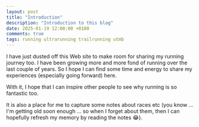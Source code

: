 ```yaml
---
layout: post
title: "Introduction"
description: "Introduction to this blog"
date: 2025-01-19 12:00:00 +0100
comments: true
tags: running ultrarunning trailrunning utmb
---
```


I have just dusted off this Web site to make room for sharing my running journey too. I have been growing more and more fond of running over the last couple of years. So I hope I can find some time and energy to share my experiences (especially going forward) here. 

With it, I hope that I can inspire other people to see why running is so fantastic too. 

It is also a place for me to capture some notes about races etc (you know ... I'm getting old soon enough ... so when I forget about them, then I can hopefully refresh my memory by reading the notes 😂).




